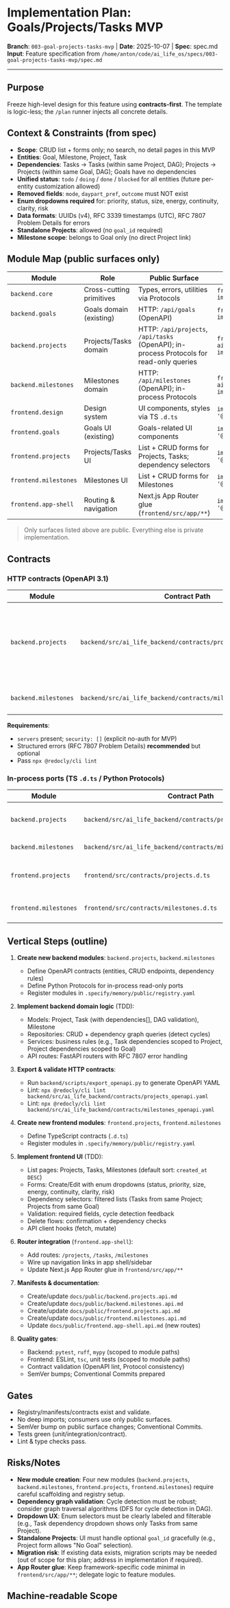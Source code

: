 # Implementation Plan: Goals/Projects/Tasks MVP

**Branch**: `003-goal-projects-tasks-mvp` | **Date**: 2025-10-07 | **Spec**: spec.md
**Input**: Feature specification from `/home/anton/code/ai_life_os/specs/003-goal-projects-tasks-mvp/spec.md`

---

## Purpose
Freeze high-level design for this feature using **contracts-first**. The template is logic-less; the `/plan` runner injects all concrete details.

## Context & Constraints (from spec)
- **Scope**: CRUD list + forms only; no search, no detail pages in this MVP
- **Entities**: Goal, Milestone, Project, Task
- **Dependencies**: Tasks → Tasks (within same Project, DAG); Projects → Projects (within same Goal, DAG); Goals have no dependencies
- **Unified status**: `todo` / `doing` / `done` / `blocked` for all entities (future per-entity customization allowed)
- **Removed fields**: `mode`, `daypart_pref`, `outcome` must NOT exist
- **Enum dropdowns required** for: priority, status, size, energy, continuity, clarity, risk
- **Data formats**: UUIDs (v4), RFC 3339 timestamps (UTC), RFC 7807 Problem Details for errors
- **Standalone Projects**: allowed (no `goal_id` required)
- **Milestone scope**: belongs to Goal only (no direct Project link)

## Module Map (public surfaces only)

| Module | Role | Public Surface | Import Hint | Target? |
|--------|------|----------------|-------------|---------|
| `backend.core` | Cross-cutting primitives | Types, errors, utilities via Protocols | `from ai_life_backend.core.public import *` | **Context** |
| `backend.goals` | Goals domain (existing) | HTTP: `/api/goals` (OpenAPI) | `from ai_life_backend.goals.public import *` | **Context** |
| `backend.projects` | Projects/Tasks domain | HTTP: `/api/projects`, `/api/tasks` (OpenAPI); in-process Protocols for read-only queries | `from ai_life_backend.projects.public import *` | **Target** ✓ |
| `backend.milestones` | Milestones domain | HTTP: `/api/milestones` (OpenAPI); in-process Protocols | `from ai_life_backend.milestones.public import *` | **Target** ✓ |
| `frontend.design` | Design system | UI components, styles via TS `.d.ts` | `import * as design from '@/features/design'` | **Context** |
| `frontend.goals` | Goals UI (existing) | Goals-related UI components | `import * as goals from '@/features/goals'` | **Context** |
| `frontend.projects` | Projects/Tasks UI | List + CRUD forms for Projects, Tasks; dependency selectors | `import * as projects from '@/features/projects'` | **Target** ✓ |
| `frontend.milestones` | Milestones UI | List + CRUD forms for Milestones | `import * as milestones from '@/features/milestones'` | **Target** ✓ |
| `frontend.app-shell` | Routing & navigation | Next.js App Router glue (`frontend/src/app/**`) | `import * as appShell from '@/features/app-shell'` | **Target** ✓ |

> Only surfaces listed above are public. Everything else is private implementation.

## Contracts

### HTTP contracts (OpenAPI 3.1)

| Module | Contract Path | Endpoints | Notes |
|--------|---------------|-----------|-------|
| `backend.projects` | `backend/src/ai_life_backend/contracts/projects_openapi.yaml` | `GET/POST /api/projects`, `GET/PUT/DELETE /api/projects/{id}`, `GET/POST /api/tasks`, `GET/PUT/DELETE /api/tasks/{id}` | Includes dependency validation (DAG); cycle detection; filtered dependency lists |
| `backend.milestones` | `backend/src/ai_life_backend/contracts/milestones_openapi.yaml` | `GET/POST /api/milestones`, `GET/PUT/DELETE /api/milestones/{id}` | Milestone belongs to Goal only |

**Requirements**:
- `servers` present; `security: []` (explicit no-auth for MVP)
- Structured errors (RFC 7807 Problem Details) **recommended** but optional
- Pass `npx @redocly/cli lint`

### In-process ports (TS `.d.ts` / Python Protocols)

| Module | Contract Path | Exports | Notes |
|--------|---------------|---------|-------|
| `backend.projects` | `backend/src/ai_life_backend/contracts/projects_protocols.py` | `ProjectReader`, `TaskReader` (read-only query ports) | PEP 544 Protocols |
| `backend.milestones` | `backend/src/ai_life_backend/contracts/milestones_protocols.py` | `MilestoneReader` | PEP 544 Protocols |
| `frontend.projects` | `frontend/src/contracts/projects.d.ts` | React component types, hooks, utilities | TypeScript `.d.ts` |
| `frontend.milestones` | `frontend/src/contracts/milestones.d.ts` | React component types, hooks | TypeScript `.d.ts` |

## Vertical Steps (outline)

1. **Create new backend modules**: `backend.projects`, `backend.milestones`
   - Define OpenAPI contracts (entities, CRUD endpoints, dependency rules)
   - Define Python Protocols for in-process read-only ports
   - Register modules in `.specify/memory/public/registry.yaml`

2. **Implement backend domain logic** (TDD):
   - Models: Project, Task (with dependencies[], DAG validation), Milestone
   - Repositories: CRUD + dependency graph queries (detect cycles)
   - Services: business rules (e.g., Task dependencies scoped to Project, Project dependencies scoped to Goal)
   - API routes: FastAPI routers with RFC 7807 error handling

3. **Export & validate HTTP contracts**:
   - Run `backend/scripts/export_openapi.py` to generate OpenAPI YAML
   - Lint: `npx @redocly/cli lint backend/src/ai_life_backend/contracts/projects_openapi.yaml`
   - Lint: `npx @redocly/cli lint backend/src/ai_life_backend/contracts/milestones_openapi.yaml`

4. **Create new frontend modules**: `frontend.projects`, `frontend.milestones`
   - Define TypeScript contracts (`.d.ts`)
   - Register modules in `.specify/memory/public/registry.yaml`

5. **Implement frontend UI** (TDD):
   - List pages: Projects, Tasks, Milestones (default sort: `created_at DESC`)
   - Forms: Create/Edit with enum dropdowns (status, priority, size, energy, continuity, clarity, risk)
   - Dependency selectors: filtered lists (Tasks from same Project; Projects from same Goal)
   - Validation: required fields, cycle detection feedback
   - Delete flows: confirmation + dependency checks
   - API client hooks (fetch, mutate)

6. **Router integration** (`frontend.app-shell`):
   - Add routes: `/projects`, `/tasks`, `/milestones`
   - Wire up navigation links in app shell/sidebar
   - Update Next.js App Router glue in `frontend/src/app/**`

7. **Manifests & documentation**:
   - Create/update `docs/public/backend.projects.api.md`
   - Create/update `docs/public/backend.milestones.api.md`
   - Create/update `docs/public/frontend.projects.api.md`
   - Create/update `docs/public/frontend.milestones.api.md`
   - Update `docs/public/frontend.app-shell.api.md` (new routes)

8. **Quality gates**:
   - Backend: `pytest`, `ruff`, `mypy` (scoped to module paths)
   - Frontend: ESLint, `tsc`, unit tests (scoped to module paths)
   - Contract validation (OpenAPI lint, Protocol consistency)
   - SemVer bumps; Conventional Commits prepared

## Gates
- Registry/manifests/contracts exist and validate.
- No deep imports; consumers use only public surfaces.
- SemVer bump on public surface changes; Conventional Commits.
- Tests green (unit/integration/contract).
- Lint & type checks pass.

## Risks/Notes
- **New module creation**: Four new modules (`backend.projects`, `backend.milestones`, `frontend.projects`, `frontend.milestones`) require careful scaffolding and registry setup.
- **Dependency graph validation**: Cycle detection must be robust; consider graph traversal algorithms (DFS for cycle detection in DAG).
- **Dropdown UX**: Enum selectors must be clearly labeled and filterable (e.g., Task dependency dropdown shows only Tasks from same Project).
- **Standalone Projects**: UI must handle optional `goal_id` gracefully (e.g., Project form allows "No Goal" selection).
- **Migration risk**: If existing data exists, migration scripts may be needed (out of scope for this plan; address in implementation if required).
- **App Router glue**: Keep framework-specific code minimal in `frontend/src/app/**`; delegate logic to feature modules.

## Machine-readable Scope
<!-- TARGET_MODULES:BEGIN
backend.projects
backend.milestones
frontend.projects
frontend.milestones
frontend.app-shell
TARGET_MODULES:END -->
<!-- ROUTER_OWNER: frontend.app-shell -->
